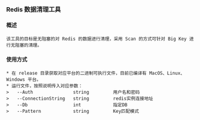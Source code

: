 ### Redis 数据清理工具

#### 概述
    该工具的目标是无阻塞的对 Redis 的数据进行清理，采用 Scan 的方式可针对 Big Key 进行无阻塞的清理。

#### 使用方式
    * 在 release 目录获取对应平台的二进制可执行文件，目前已编译有 MacOS、Linux、Windows 平台。
    * 运行文件，按照说明传入对应参数：
    >   --Auth               string         用户名和密码
    >   --ConnectionString   string         redis实例连接地址
    >   --Db                 int            指定DB
    >   --Pattern            string         Key匹配模式
